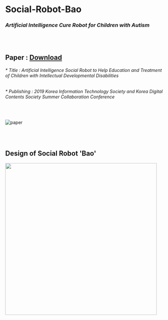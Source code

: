 # Social-Robot-Bao
### *Artificial Intelligence Cure Robot for Children with Autism*

<br>
<br>


## Paper : [Download](https://github.com/gusdnd852/Social-Robot-Bao/raw/master/Artificial%20Intelligence%20Social%20Robot%20to%20Help%20Education.hwp)

###### * Title : Artificial Intelligence Social Robot to Help Education and Treatment of Children with Intellectual Developmental Disabilities 

###### * Publishing : 2019 Korea Information Technology Society and Korea Digital Contents Society Summer Collaboration Conference

<br>

![paper](https://user-images.githubusercontent.com/38183241/58642180-bf73fb80-8337-11e9-8e07-b49cd770f6dc.jpg)



<br>
<br>

## Design of Social Robot 'Bao'

<img src=https://user-images.githubusercontent.com/38183241/54085277-b64e4080-437f-11e9-989c-736c1881b152.png width=480></img>
